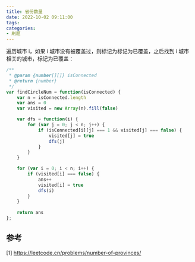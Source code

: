 ```yaml
---
title: 省份数量
date: 2022-10-02 09:11:00
tags:
categories:
- 刷题
---
```


遍历城市 i，如果 i 城市没有被覆盖过，则标记为标记为已覆盖，之后找到 i 城市相关的城市，标记为已覆盖：
```javascript
/**
 * @param {number[][]} isConnected
 * @return {number}
 */
var findCircleNum = function(isConnected) {
    var n = isConnected.length
    var ans = 0
    var visited = new Array(n).fill(false)

    var dfs = function(i) {
        for (var j = 0; j < n; j++) {
            if (isConnected[i][j] === 1 && visited[j] === false) {
                visited[j] = true
                dfs(j)
            }
        }
    }

    for (var i = 0; i < n; i++) {
        if (visited[i] === false) {
            ans++
            visited[i] = true
            dfs(i)
        }
    }
    
    return ans
};
```

## 参考
[1] https://leetcode.cn/problems/number-of-provinces/